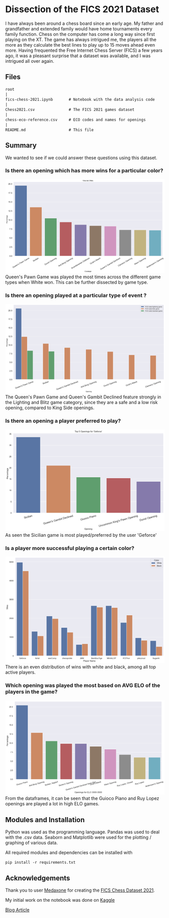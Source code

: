 # Dissection of the FICS 2021 Dataset

I have always been around a chess board since an early age. My father and grandfather and extended family would have home tournaments every family function. Chess on the computer has come a long way since first playing on the XT.
The game has always intrigued me, the players all the more as they calculate the best lines to play up to 15 moves ahead even more.
Having frequented the Free Internet Chess Server (FICS) a few years ago, it was a pleasant surprise that a dataset was available, and I was intrigued all over again.

## Files
```
root
|
fics-chess-2021.ipynb       # Notebook with the data analysis code
|
Chess2021.csv               # The FICS 2021 games dataset
|
chess-eco-reference.csv     # ECO codes and names for openings
|
README.md                   # This file
```

## Summary

We wanted to see if we could answer these questions using this dataset.

### Is there an opening which has more wins for a particular color?
![ans_1](imgs/q1_opening_wins_color_w.png)
Queen's Pawn Game was played the most times across the different game types when White won. This can be further dissected by game type.


### Is there an opening played at a particular type of event ?
![ans_2](imgs/q2_opening_type_of_event.png)
The Queen's Pawn Game and Queen's Gambit Declined feature strongly in the Lighting and Blitz game category, since they are a safe and a low risk opening, compared to King Side openings.


### Is there an opening a player preferred to play?
![ans_3](imgs/q3_opening_for_player.png)
As seen the Sicilian game is most played/preferred by the user 'Geforce'

### Is a player more successful playing a certain color?
![ans_4](imgs/q4_player_color_wins.png)
There is an even distribution of wins with white and black, among all top active players.

### Which opening was played the most based on AVG ELO of the players in the game?
![ans_5](imgs/q5_opening_elo_avg_3000_3500.png)
From the dataframes, it can be seen that the Guioco Piano and Ruy Lopez openings are played a lot in high ELO games.

## Modules and Installation
Python was used as the programming language.
Pandas was used to deal with the .csv data.
Seaborn and Matplotlib were used for the plotting / graphing of various data.

All required modules and dependencies can be installed with 
```
pip install -r requirements.txt
```

## Acknowledgements
Thank you to user [Medaxone](https://www.kaggle.com/medaxone) for creating the [FICS Chess Dataset 2021](https://www.kaggle.com/datasets/medaxone/fics-chess-dataset-2021).

My initial work on the notebook was done on [Kaggle](https://www.kaggle.com/code/amadlover/fics-chess-2021/)

[Blog Article](https://medium.com/@nihal.kenkre/dissecting-the-fics-2021-chess-dataset-d1f2adc93858)
